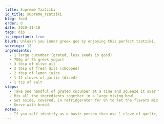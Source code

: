```yaml
---
title: Supreme Tzatziki
id_title: supreme_tzatziki
blog: food
order: 0
date: 2020-11-10
tags: dip
is_important: true
blurb: Unleash you inner greek god by enjoying this perfect tzatziki.
servings: 12
ingredients:
  - 1 large cucumber (grated, less seeds is good)
  - 750g of 5% greek yogurt
  - 3 tbsp of olive oil
  - 3 tbsp of fresh dill (chopped)
  - 2 tbsp of lemon juice
  - 1-12 cloves of garlic (diced)
  - 1 tsp of salt
steps:
  - Take one handful of grated cucumber at a time and squeeze it over the sink to remove excess water.
  - Mix all the ingredients together in a large mixing bowl.
  - Set aside, covered, in refridgerator for 8h to let the flavors mix.
  - Serve with bread.
notes:
  - If you self identify as a basic person then use 1 clove of garlic, if you self identify as a hairy smelly greek man then use up to 12 cloves of garlic.
---
```


